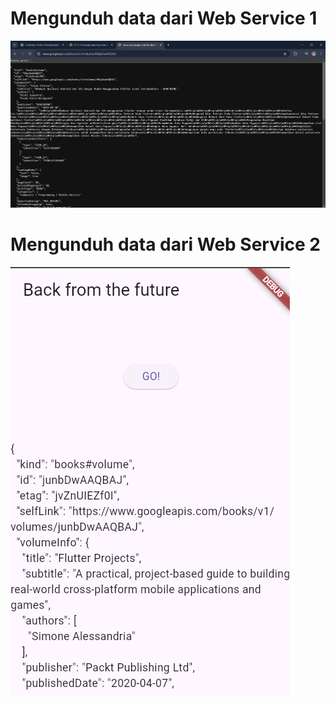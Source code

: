 # Mengunduh data dari Web Service 1
![image.png](image.png)

# Mengunduh data dari Web Service 2
![image1.png](image-1.png)

